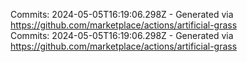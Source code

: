 Commits: 2024-05-05T16:19:06.298Z - Generated via https://github.com/marketplace/actions/artificial-grass
<br>
Commits: 2024-05-05T16:19:06.298Z - Generated via https://github.com/marketplace/actions/artificial-grass
<br>
